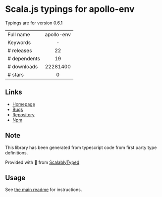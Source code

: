 
# Scala.js typings for apollo-env

Typings are for version 0.6.1



|                    |                 |
| ------------------ | :-------------: |
| Full name          | apollo-env |
| Keywords           | - |
| # releases         | 22 |
| # dependents       | 19 |
| # downloads        | 22281400 |
| # stars            | 0 |

## Links
- [Homepage](https://github.com/apollographql/apollo-tooling)
- [Bugs](https://github.com/apollographql/apollo-tooling/issues)
- [Repository](https://github.com/apollographql/apollo-tooling)
- [Npm](https://www.npmjs.com/package/apollo-env)
    


## Note
This library has been generated from typescript code from first party type definitions.

Provided with :purple_heart: from [ScalablyTyped](https://github.com/oyvindberg/ScalablyTyped)

## Usage
See [the main readme](../../readme.md) for instructions.



